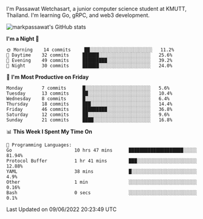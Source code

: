 
I'm Passawat Wetchasart, a junior computer science student at KMUTT, Thailand. I'm learning Go, gRPC, and web3 development.


![markpassawat's GitHub stats](https://github-readme-stats.vercel.app/api?username=markpassawat&show_icons=true&theme=radical)

<!--START_SECTION:waka-->
**I'm a Night 🦉** 

```text
🌞 Morning    14 commits     ██░░░░░░░░░░░░░░░░░░░░░░░   11.2% 
🌆 Daytime    32 commits     ██████░░░░░░░░░░░░░░░░░░░   25.6% 
🌃 Evening    49 commits     █████████░░░░░░░░░░░░░░░░   39.2% 
🌙 Night      30 commits     ██████░░░░░░░░░░░░░░░░░░░   24.0%

```
📅 **I'm Most Productive on Friday** 

```text
Monday       7 commits      █░░░░░░░░░░░░░░░░░░░░░░░░   5.6% 
Tuesday      13 commits     ██░░░░░░░░░░░░░░░░░░░░░░░   10.4% 
Wednesday    8 commits      █░░░░░░░░░░░░░░░░░░░░░░░░   6.4% 
Thursday     18 commits     ███░░░░░░░░░░░░░░░░░░░░░░   14.4% 
Friday       46 commits     █████████░░░░░░░░░░░░░░░░   36.8% 
Saturday     12 commits     ██░░░░░░░░░░░░░░░░░░░░░░░   9.6% 
Sunday       21 commits     ████░░░░░░░░░░░░░░░░░░░░░   16.8%

```


📊 **This Week I Spent My Time On** 

```text
💬 Programming Languages: 
Go                       10 hrs 47 mins      ████████████████████░░░░░   81.94% 
Protocol Buffer          1 hr 41 mins        ███░░░░░░░░░░░░░░░░░░░░░░   12.88% 
YAML                     38 mins             █░░░░░░░░░░░░░░░░░░░░░░░░   4.9% 
Other                    1 min               ░░░░░░░░░░░░░░░░░░░░░░░░░   0.16% 
Bash                     0 secs              ░░░░░░░░░░░░░░░░░░░░░░░░░   0.1%

```


 Last Updated on 09/06/2022 20:23:49 UTC
<!--END_SECTION:waka-->

<!--
**markpassawat/markpassawat** is a ✨ _special_ ✨ repository because its `README.md` (this file) appears on your GitHub profile.

Here are some ideas to get you started:

- 🔭 I’m currently working on ...
- 🌱 I’m currently learning ...
- 👯 I’m looking to collaborate on ...
- 🤔 I’m looking for help with ...
- 💬 Ask me about ...
- 📫 How to reach me: ...
- 😄 Pronouns: He/Him
- ⚡ Fun fact: ...
-->
